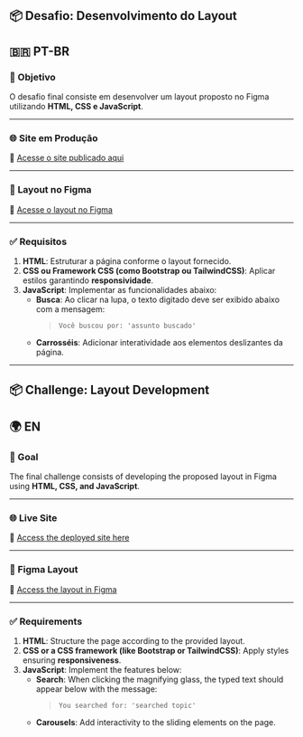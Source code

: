 ## 📦 Desafio: Desenvolvimento do Layout

## 🇧🇷 PT-BR

### 📝 Objetivo

O desafio final consiste em desenvolver um layout proposto no Figma utilizando **HTML, CSS e JavaScript**.

---

### 🌐 Site em Produção

🔗 [Acesse o site publicado aqui](https://bmr23.github.io/AVANTI_projeto_1/)

---

### 🎨 Layout no Figma

🔗 [Acesse o layout no Figma](https://www.figma.com/design/NsuWd0lNMP7tOBkM9yLsl5/innovation-class--Copy-?node-id=13-673&p=f&t=58U2zvLGuFK7grcq-0)

---

### ✅ Requisitos

1. **HTML**: Estruturar a página conforme o layout fornecido.  
2. **CSS ou Framework CSS (como Bootstrap ou TailwindCSS)**: Aplicar estilos garantindo **responsividade**.  
3. **JavaScript**: Implementar as funcionalidades abaixo:
   - **Busca**: Ao clicar na lupa, o texto digitado deve ser exibido abaixo com a mensagem:
     > `Você buscou por: 'assunto buscado'`
   - **Carrosséis**: Adicionar interatividade aos elementos deslizantes da página.

---

## 📦 Challenge: Layout Development

## 🌍 EN

### 📝 Goal

The final challenge consists of developing the proposed layout in Figma using **HTML, CSS, and JavaScript**.

---

### 🌐 Live Site

🔗 [Access the deployed site here](https://bmr23.github.io/AVANTI_projeto_1/)

---

### 🎨 Figma Layout

🔗 [Access the layout in Figma](https://www.figma.com/design/NsuWd0lNMP7tOBkM9yLsl5/innovation-class--Copy-?node-id=13-673&p=f&t=58U2zvLGuFK7grcq-0)

---

### ✅ Requirements

1. **HTML**: Structure the page according to the provided layout.  
2. **CSS or a CSS framework (like Bootstrap or TailwindCSS)**: Apply styles ensuring **responsiveness**.  
3. **JavaScript**: Implement the features below:
   - **Search**: When clicking the magnifying glass, the typed text should appear below with the message:
     > `You searched for: 'searched topic'`
   - **Carousels**: Add interactivity to the sliding elements on the page.
